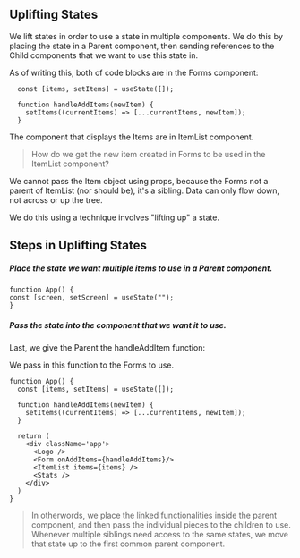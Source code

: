 ## Uplifting States

<p>
We lift states in order to use a state in multiple components. We do this by placing the state in a Parent component, then sending references to the Child components that we want to use this state in.
</p>

<p>
As of writing this, both of code blocks are in the Forms component:
</p>

```
  const [items, setItems] = useState([]);

  function handleAddItems(newItem) {
    setItems((currentItems) => [...currentItems, newItem]);
  }
```

<p>
The component that displays the Items are in ItemList component.
</p>

> How do we get the new item created in Forms to be used in the ItemList component?

<p>
We cannot pass the Item object using props, because the Forms not a parent of ItemList (nor should be), it's a sibling. Data can only flow down, not across or up the tree.
</p>

<p>
We do this using a technique involves "lifting up" a state.
</p>

## Steps in Uplifting States

##### Place the state we want multiple items to use in a Parent component.

```
function App() {
const [screen, setScreen] = useState("");
}

```

##### Pass the state into the component that we want it to use.


<p>Last, we give the Parent the handleAddItem function:</p>

<p>We pass in this function to the Forms to use. </p>

```
function App() {
  const [items, setItems] = useState([]);

  function handleAddItems(newItem) {
    setItems((currentItems) => [...currentItems, newItem]);
  }

  return (
    <div className='app'>
      <Logo />
      <Form onAddItems={handleAddItems}/>
      <ItemList items={items} />
      <Stats />
    </div>
  )
}
```

> In otherwords, we place the linked functionalities inside the parent component, and then pass the individual pieces to the children to use.
> Whenever multiple siblings need access to the same states, we move that state up to the first common parent component.
